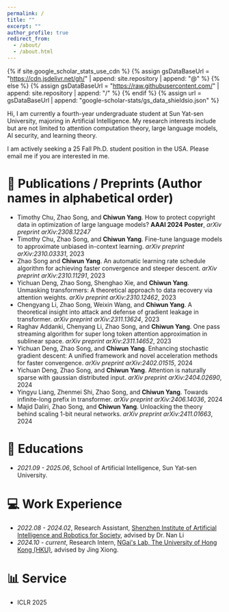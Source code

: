 ```yaml
---
permalink: /
title: ""
excerpt: ""
author_profile: true
redirect_from: 
  - /about/
  - /about.html
---
```

{% if site.google_scholar_stats_use_cdn %}
{% assign gsDataBaseUrl = "https://cdn.jsdelivr.net/gh/" | append: site.repository | append: "@" %}
{% else %}
{% assign gsDataBaseUrl = "https://raw.githubusercontent.com/" | append: site.repository | append: "/" %}
{% endif %}
{% assign url = gsDataBaseUrl | append: "google-scholar-stats/gs_data_shieldsio.json" %}

<span class='anchor' id='about-me'></span>

Hi, I am currently a fourth-year undergraduate student at Sun Yat-sen University, majoring in Artificial Intelligence. My research interests include but are not limited to attention computation theory, large language models, AI security, and learning theory.

I am actively seeking a 25 Fall Ph.D. student position in the USA. Please email me if you are interested in me.

# 📝 Publications / Preprints (Author names in alphabetical order)

* Timothy Chu, Zhao Song, and **Chiwun Yang**. How to protect copyright data in optimization of large language models? **AAAI 2024 Poster**, *arXiv preprint arXiv:2308.12247*
* Timothy Chu, Zhao Song, and **Chiwun Yang**. Fine-tune language models to approximate unbiased in-context learning. *arXiv preprint arXiv:2310.03331*, 2023
* Zhao Song and **Chiwun Yang**. An automatic learning rate schedule algorithm for achieving faster convergence and steeper descent. *arXiv preprint arXiv:2310.11291*, 2023
* Yichuan Deng, Zhao Song, Shenghao Xie, and **Chiwun Yang**. Unmasking transformers: A theoretical approach to data recovery via attention weights. *arXiv preprint arXiv:2310.12462*, 2023
* Chengyang Li, Zhao Song, Weixin Wang, and **Chiwun Yang**. A theoretical insight into attack and defense of gradient leakage in transformer. *arXiv preprint arXiv:2311.13624*, 2023
* Raghav Addanki, Chenyang Li, Zhao Song, and **Chiwun Yang**. One pass streaming algorithm for super long token attention approximation in sublinear space. *arXiv preprint arXiv:2311.14652*, 2023
* Yichuan Deng, Zhao Song, and **Chiwun Yang**. Enhancing stochastic gradient descent: A unified framework and novel acceleration methods for faster convergence. *arXiv preprint arXiv:2402.01515*, 2024
* Yichuan Deng, Zhao Song, and **Chiwun Yang**. Attention is naturally sparse with gaussian distributed input. *arXiv preprint arXiv:2404.02690*, 2024
* Yingyu Liang, Zhenmei Shi, Zhao Song, and **Chiwun Yang**. Towards infinite-long prefix in transformer. *arXiv preprint arXiv:2406.14036*, 2024
* Majid Daliri, Zhao Song, and **Chiwun Yang**. Unloacking the theory behind scaling 1-bit neural networks. *arXiv preprint arXiv:2411.01663*, 2024

# 📖 Educations

- *2021.09 - 2025.06*, School of Artificial Intelligence, Sun Yat-sen University.

# 💻 Work Experience

- *2022.08 - 2024.02*, Research Assistant, [Shenzhen Institute of Artificial Intelligence and Robotics for Society](https://airs.cuhk.edu.cn/en), advised by Dr. Nan Li
- *2024.10 - current*, Research Intern, [NGai's Lab, The University of Hong Kong (HKU)](https://www.eee.hku.hk/~nwong/), advised by Jing Xiong.

# 📊 Service

- ICLR 2025
